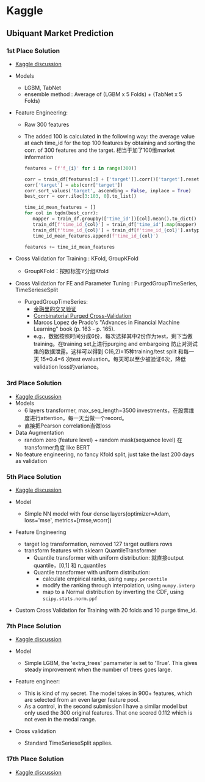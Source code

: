 # Kaggle

## Ubiquant Market Prediction

### 1st Place Solution

- [Kaggle discussion](https://www.kaggle.com/competitions/ubiquant-market-prediction/discussion/338220)

- Models
  - LGBM, TabNet
  - ensemble method : Average of (LGBM x 5 Folds) + (TabNet x 5 Folds)

- Feature Engineering:

  - Raw 300 features

  - The added 100 is calculated in the following way: the average value at each time_id for the top 100 features by obtaining and sorting the corr. of 300 features and the target. 相当于加了100维market information

    ```python
    features = [f'f_{i}' for i in range(300)]
    
    corr = train_df[features[:] + ['target']].corr()['target'].reset_index()
    corr['target'] = abs(corr['target'])
    corr.sort_values('target', ascending = False, inplace = True)
    best_corr = corr.iloc[3:103, 0].to_list()
    
    time_id_mean_features = []
    for col in tqdm(best_corr):
       mapper = train_df.groupby(['time_id'])[col].mean().to_dict()
       train_df[f'time_id_{col}'] = train_df['time_id'].map(mapper)
       train_df[f'time_id_{col}'] = train_df[f'time_id_{col}'].astype(np.float16)
       time_id_mean_features.append(f'time_id_{col}')
    
    features += time_id_mean_features
    ```

- Cross Validation for Training : KFold, GroupKFold

  - GroupKFold：按照标签Y分组Kfold

- Cross Validation for FE and Parameter Tuning : PurgedGroupTimeSeries, TimeSerieseSplit

  - PurgedGroupTimeSeries: 
    - [金融里的交叉验证](https://zhuanlan.zhihu.com/p/350110799)
    - [Combinatorial Purged Cross-Validation](https://stats.stackexchange.com/questions/443159/what-is-combinatorial-purged-cross-validation-for-time-series-data)
    - Marcos Lopez de Prado's "Advances in Financial Machine Learning" book (p. 163 - p. 165).
    - e.g.，数据按照时间分成6份，每次选择其中2份作为test，剩下当做training。在training set上进行purging and embargoing 防止对测试集的数据泄露。这样可以得到 C(6,2)=15种training/test split 和每一天 15*0.4=6 次test evaluation。每天可以至少被验证6次，降低validation loss的variance。

### 3rd Place Solution

- [Kaggle discussion](https://www.kaggle.com/competitions/ubiquant-market-prediction/discussion/338561)
- Models
  - 6 layers transformer, max_seq_length=3500 investments，在股票维度进行attention，每一天当做一个record。
  - 直接把Pearson correlation当做loss
- Data Augmentation
  - random zero (feature level) + random mask(sequence level) 在transformer角度 like BERT
- No feature engineering, no fancy Kfold split, just take the last 200 days as validation

### 5th Place Solution

- [Kaggle discussion](https://www.kaggle.com/competitions/ubiquant-market-prediction/discussion/338400)
- Model
  - Simple NN model with four dense layers(optimizer=Adam, loss='mse', metrics=[rmse,wcorr])

- Feature Engineering
  - target log transformation, removed 127 target outliers rows
  - transform features with sklearn QuantileTransformer
    - Quantile transformer with uniform distribution: 就直接output quantile，[0,1] 和 n_quantiles
    - Quantile transformer with uniform distribution:
      - calculate empirical ranks, using `numpy.percentile`
      - modify the ranking through interpolation, using `numpy.interp`
      - map to a Normal distribution by inverting the CDF, using `scipy.stats.norm.ppf`

- Custom Cross Validation for Training with 20 folds and 10 purge time_id.

### 7th Place Solution

- [Kaggle discussion](https://www.kaggle.com/competitions/ubiquant-market-prediction/discussion/338293)

- Model
  - Simple LGBM, the 'extra_trees' pamameter is set to 'True'. This gives steady improvement when the number of trees goes large.
- Feature engineer:
  - This is kind of my secret. The model takes in 900+ features, which are selected from an even larger feature pool.
  - As a control, in the second submission I have a similar model but only used the 300 original features. That one scored 0.112 which is not even in the medal range.
- Cross validation
  - Standard TimeSerieseSplit applies.

### 17th Place Solution

- [Kaggle discussion](https://www.kaggle.com/competitions/ubiquant-market-prediction/discussion/338239)